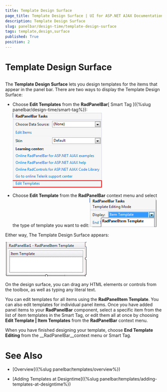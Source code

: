```yaml
---
title: Template Design Surface
page_title: Template Design Surface | UI for ASP.NET AJAX Documentation
description: Template Design Surface
slug: panelbar/design-time/template-design-surface
tags: template,design,surface
published: True
position: 2
---
```


# Template Design Surface



## 

The __Template Design Surface__ lets you design templates for the items that appear in the panel bar. There are two ways to display the Template Design Surface:

* Choose __Edit Templates__ from the __RadPanelBar__[ Smart Tag ]({%slug panelbar/design-time/smart-tag%}):![Smart Tag Edit Templates](images/panelbar_smarttagedittemplates.png)

* Choose __Edit Template__ from the __RadPanelBar__ context menu and select the type of template you want to edit:![Edit Template Menu](images/panelbar_edittemplatemenu.png)

Either way, The Template Design Surface appears:

![Template Design Surface](images/panelbar_templatedesignsurface.png)

On the design surface, you can drag any HTML elements or controls from the toolbox, as well as typing any literal text.

You can edit templates for all items using the __RadPanelItem Template__. You can also edit templates for individual panel items. Once you have added panel items to your __RadPanelBar__ component, select a specific item from the list of item templates in the Smart Tag, or edit them all at once by choosing __Edit Template | Item Templates__ from the __RadPanelBar__ context menu.

When you have finished designing your template, choose __End Template Editing__ from the __RadPanelBar__context menu or Smart Tag.

# See Also

 * [Overview]({%slug panelbar/templates/overview%})

 * [Adding Templates at Designtime]({%slug panelbar/templates/adding-templates-at-designtime%})
